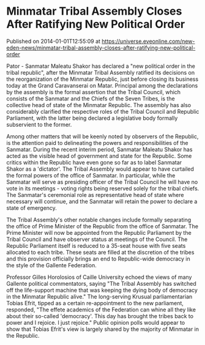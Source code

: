 # Minmatar Tribal Assembly Closes After Ratifying New Political Order
Published on 2014-01-01T12:55:09 at https://universe.eveonline.com/new-eden-news/minmatar-tribal-assembly-closes-after-ratifying-new-political-order

Pator - Sanmatar Maleatu Shakor has declared a "new political order in the tribal republic", after the Minmatar Tribal Assembly ratified its decisions on the reorganization of the Minmatar Republic, just before closing its business today at the Grand Caravanserai on Matar. Principal among the declarations by the assembly is the formal assertion that the Tribal Council, which consists of the Sanmatar and the Chiefs of the Seven Tribes, is the collective head of state of the Minmatar Republic. The assembly has also considerably clarified the respective roles of the Tribal Council and Republic Parliament, with the latter being declared a legislative body formally subservient to the former.

Among other matters that will be keenly noted by observers of the Republic, is the attention paid to delineating the powers and responsibilities of the Sanmatar. During the recent interim period, Sanmatar Maleatu Shakor has acted as the visible head of government and state for the Republic. Some critics within the Republic have even gone so far as to label Sanmatar Shakor as a 'dictator'. The Tribal Assembly would appear to have curtailed the formal powers of the office of Sanmatar. In particular, while the Sanmatar will serve as presiding officer of the Tribal Council he will have no vote in its meetings - voting rights being reserved solely for the tribal chiefs. The Sanmatar's ceremonial role as representative head of state where necessary will continue, and the Sanmatar will retain the power to declare a state of emergency.

The Tribal Assembly's other notable changes include formally separating the office of Prime Minister of the Republic from the office of Sanmatar. The Prime Minister will now be appointed from the Republic Parliament by the Tribal Council and have observer status at meetings of the Council. The Republic Parliament itself is reduced to a 35-seat house with five seats allocated to each tribe. These seats are filled at the discretion of the tribes and this provision officially brings an end to Republic-wide democracy in the style of the Gallente Federation.

Professor Gilles Horolosios of Caille University echoed the views of many Gallente political commentators, saying "The Tribal Assembly has switched off the life-support machine that was keeping the dying body of democracy in the Minmatar Republic alive." The long-serving Krusual parliamentarian Tobias Efrit, tipped as a certain re-appointment to the new parliament, responded, "The effete academics of the Federation can whine all they like about their so-called 'democracy'. This day has brought the tribes back to power and I rejoice. I just rejoice." Public opinion polls would appear to show that Tobias Efrit's view is largely shared by the majority of Minmatar in the Republic.
